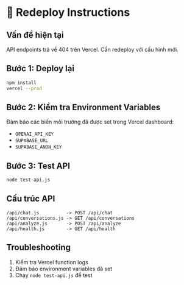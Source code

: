 # 🔄 Redeploy Instructions

## Vấn đề hiện tại
API endpoints trả về 404 trên Vercel. Cần redeploy với cấu hình mới.

## Bước 1: Deploy lại
```bash
npm install
vercel --prod
```

## Bước 2: Kiểm tra Environment Variables
Đảm bảo các biến môi trường đã được set trong Vercel dashboard:
- `OPENAI_API_KEY`
- `SUPABASE_URL` 
- `SUPABASE_ANON_KEY`

## Bước 3: Test API
```bash
node test-api.js
```

## Cấu trúc API
```
/api/chat.js          -> POST /api/chat
/api/conversations.js -> GET /api/conversations  
/api/analyze.js       -> POST /api/analyze
/api/health.js        -> GET /api/health
```

## Troubleshooting
1. Kiểm tra Vercel function logs
2. Đảm bảo environment variables đã set
3. Chạy `node test-api.js` để test 